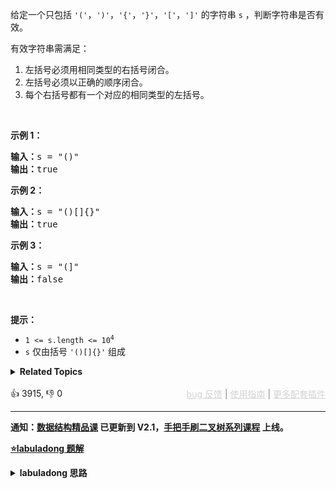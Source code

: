 <p>给定一个只包括 <code>'('</code>，<code>')'</code>，<code>'{'</code>，<code>'}'</code>，<code>'['</code>，<code>']'</code>&nbsp;的字符串 <code>s</code> ，判断字符串是否有效。</p>

<p>有效字符串需满足：</p>

<ol> 
 <li>左括号必须用相同类型的右括号闭合。</li> 
 <li>左括号必须以正确的顺序闭合。</li> 
 <li>每个右括号都有一个对应的相同类型的左括号。</li> 
</ol>

<p>&nbsp;</p>

<p><strong>示例 1：</strong></p>

<pre>
<strong>输入：</strong>s = "()"
<strong>输出：</strong>true
</pre>

<p><strong>示例&nbsp;2：</strong></p>

<pre>
<strong>输入：</strong>s = "()[]{}"
<strong>输出：</strong>true
</pre>

<p><strong>示例&nbsp;3：</strong></p>

<pre>
<strong>输入：</strong>s = "(]"
<strong>输出：</strong>false
</pre>

<p>&nbsp;</p>

<p><strong>提示：</strong></p>

<ul> 
 <li><code>1 &lt;= s.length &lt;= 10<sup>4</sup></code></li> 
 <li><code>s</code> 仅由括号 <code>'()[]{}'</code> 组成</li> 
</ul>

<details><summary><strong>Related Topics</strong></summary>栈 | 字符串</details><br>

<div>👍 3915, 👎 0<span style='float: right;'><span style='color: gray;'><a href='https://github.com/labuladong/fucking-algorithm/discussions/939' target='_blank' style='color: lightgray;text-decoration: underline;'>bug 反馈</a> | <a href='https://labuladong.gitee.io/article/fname.html?fname=jb插件简介' target='_blank' style='color: lightgray;text-decoration: underline;'>使用指南</a> | <a href='https://labuladong.github.io/algo/images/others/%E5%85%A8%E5%AE%B6%E6%A1%B6.jpg' target='_blank' style='color: lightgray;text-decoration: underline;'>更多配套插件</a></span></span></div>

<div id="labuladong"><hr>

**通知：[数据结构精品课](https://aep.h5.xeknow.com/s/1XJHEO) 已更新到 V2.1，[手把手刷二叉树系列课程](https://aep.xet.tech/s/3YGcq3) 上线。**



<p><strong><a href="https://labuladong.github.io/article/slug.html?slug=valid-parentheses" target="_blank">⭐️labuladong 题解</a></strong></p>
<details><summary><strong>labuladong 思路</strong></summary>

## 基本思路

栈是一种先进后出的数据结构，处理括号问题的时候尤其有用。

遇到左括号就入栈，遇到右括号就去栈中寻找最近的左括号，看是否匹配。

**详细题解：[如何解决括号相关的问题](https://labuladong.github.io/article/fname.html?fname=括号插入)**

**标签：括号问题，[栈](https://mp.weixin.qq.com/mp/appmsgalbum?__biz=MzAxODQxMDM0Mw==&action=getalbum&album_id=2121993002939219969)**

## 解法代码

提示：🟢 标记的是我写的解法代码，🤖 标记的是 chatGPT 翻译的多语言解法代码。如有错误，可以 [点这里](https://github.com/labuladong/fucking-algorithm/issues/1113) 反馈和修正。

<div class="tab-panel"><div class="tab-nav">
<button data-tab-item="cpp" class="tab-nav-button btn " data-tab-group="default" onclick="switchTab(this)">cpp🤖</button>

<button data-tab-item="python" class="tab-nav-button btn " data-tab-group="default" onclick="switchTab(this)">python🤖</button>

<button data-tab-item="java" class="tab-nav-button btn active" data-tab-group="default" onclick="switchTab(this)">java🟢</button>

<button data-tab-item="go" class="tab-nav-button btn " data-tab-group="default" onclick="switchTab(this)">go🤖</button>

<button data-tab-item="javascript" class="tab-nav-button btn " data-tab-group="default" onclick="switchTab(this)">javascript🤖</button>
</div><div class="tab-content">
<div data-tab-item="cpp" class="tab-item " data-tab-group="default"><div class="highlight">

```cpp
// 注意：cpp 代码由 chatGPT🤖 根据我的 java 代码翻译，旨在帮助不同背景的读者理解算法逻辑。
// 本代码已经通过力扣的测试用例，应该可直接成功提交。

class Solution {
public:
    bool isValid(string str) {
        stack<char> left;
        for (char c : str) {
            if (c == '(' || c == '{' || c == '[')
                left.push(c);
            else // 字符 c 是右括号
                if (!left.empty() && leftOf(c) == left.top())
                    left.pop();
                else
                    // 和最近的左括号不匹配
                    return false;
        }
        // 是否所有的左括号都被匹配了
        return left.empty();
    }

    char leftOf(char c) {
        if (c == '}') return '{';
        if (c == ')') return '(';
        return '[';
    }
};
```

</div></div>

<div data-tab-item="python" class="tab-item " data-tab-group="default"><div class="highlight">

```python
# 注意：python 代码由 chatGPT🤖 根据我的 java 代码翻译，旨在帮助不同背景的读者理解算法逻辑。
# 本代码已经通过力扣的测试用例，应该可直接成功提交。

class Solution:
    def isValid(self, s: str) -> bool:
        left = []  # 使用栈结构，存储所有待匹配的左括号
        for c in s:
            if c == '(' or c == '{' or c == '[':
                left.append(c)  # 如果字符 c 是左括号，则将其加入左括号栈 left 中
            else:
                if left and self.leftOf(c) == left[-1]:  # 如果字符 c 是右括号，则比较它与最近一次加入栈 left 中的左括号是否匹配
                    left.pop()  # 如果匹配，则将最近的左括号出栈，否则返回 False
                else:
                    return False
        return not left  # 最后判断栈是否为空，如果是则说明所有的左括号都被匹配了，返回 True，否则返回 False

    def leftOf(self, c: str) -> str:
        if c == '}':
            return '{'
        elif c == ')':
            return '('
        else:
            return '['
```

</div></div>

<div data-tab-item="java" class="tab-item active" data-tab-group="default"><div class="highlight">

```java
class Solution {
    public boolean isValid(String str) {
        Stack<Character> left = new Stack<>();
        for (char c : str.toCharArray()) {
            if (c == '(' || c == '{' || c == '[')
                left.push(c);
            else // 字符 c 是右括号
                if (!left.isEmpty() && leftOf(c) == left.peek())
                    left.pop();
                else
                    // 和最近的左括号不匹配
                    return false;
        }
        // 是否所有的左括号都被匹配了
        return left.isEmpty();
    }

    char leftOf(char c) {
        if (c == '}') return '{';
        if (c == ')') return '(';
        return '[';
    }
}
```

</div></div>

<div data-tab-item="go" class="tab-item " data-tab-group="default"><div class="highlight">

```go
// 注意：go 代码由 chatGPT🤖 根据我的 java 代码翻译，旨在帮助不同背景的读者理解算法逻辑。
// 本代码已经通过力扣的测试用例，应该可直接成功提交。

// 包名为 main
// 定义一个字节数组栈类型
type Stack []byte

// 入栈操作
func (s *Stack) push(str byte) {
    *s = append(*s, str)
}

// 出栈操作
func (s *Stack) pop() byte {
    if len(*s) == 0 {
        return 0
    }
    res := (*s)[len(*s)-1]
    *s = (*s)[:len(*s)-1]
    return res
}

// 判断给定字符串是否是合法的括号序列
func isValid(str string) bool {
    // 定义一个栈 left 保存左括号
    var left Stack
    // 遍历字符
    for i := range str {
        c := str[i]
        // 当 c 是左括号时，入栈 left
        if c == '(' || c == '[' || c == '{' {
            left.push(c)
        } else { // 当 c 是右括号时
            // 如果栈 left 非空，且栈顶的左括号和当前右括号匹配，则弹出栈顶元素
            if len(left) != 0 && leftOf(c) == left.pop() {
                continue
            } else { // 当前左括号和最近的左括号不匹配
                return false
            }
        }
    }
    // 是否所有的左括号都被匹配了
    return len(left) == 0
}

// 返回左括号
func leftOf(c byte) byte {
    if c == '}' {
        return '{'
    } else if c == ')' {
        return '('
    } else {
        return '['
    }
}
```

</div></div>

<div data-tab-item="javascript" class="tab-item " data-tab-group="default"><div class="highlight">

```javascript
// 注意：javascript 代码由 chatGPT🤖 根据我的 java 代码翻译，旨在帮助不同背景的读者理解算法逻辑。
// 本代码已经通过力扣的测试用例，应该可直接成功提交。

var isValid = function(str) {
    // 建立一个栈
    let left = [];
    // 遍历字符串中的每一个字符
    for (let c of str) {
        // 如果是左括号，则入栈
        if (c == '(' || c == '{' || c == '[')
            left.push(c);
        else { // 字符 c 是右括号
            // 如果栈不为空，并且最近入栈的左括号可以匹配，则出栈
            if (left.length && leftOf(c) == left[left.length-1])
                left.pop();
            else
                // 和最近的左括号不匹配
                return false;
        }
    }
    // 是否所有的左括号都被匹配了
    return !left.length;
}

function leftOf(c) {
    if (c == '}') return '{';
    if (c == ')') return '(';
    return '[';
}
```

</div></div>
</div></div>

**类似题目**：
  - [1541. 平衡括号字符串的最少插入次数 🟠](/problems/minimum-insertions-to-balance-a-parentheses-string)
  - [921. 使括号有效的最少添加 🟠](/problems/minimum-add-to-make-parentheses-valid)

</details>
</div>



